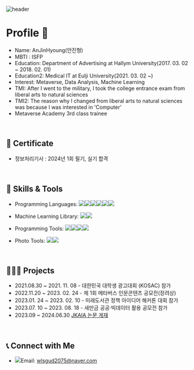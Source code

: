 








![header](https://capsule-render.vercel.app/api?type=rect&color=0:87CEEB,100:FFC0CB&height=200&section=header&text=%20Welcome%20to%20AnjinHyoung%20GitHub%20&fontSize=50&animation=fadeIn&fontColor=ffffff)













# Profile 👋

- Name: AnJinHyoung(안진형)
- MBTI : ISFP
- Education: Department of Advertising at Hallym University(2017. 03. 02 ~ 2018. 02. 01)
- Education2: Medical IT at Eulji University(2021. 03. 02 ~)
- Interest: Metaverse, Data Analysis, Machine Learning
- TMI: After I went to the military, I took the college entrance exam from liberal arts to natural sciences
- TMI2: The reason why I changed from liberal arts to natural sciences was because I was interested in 'Computer'
- Metaverse Academy 3rd class trainee

</br>



## 📖 Certificate 

- 정보처리기사 : 2024년 1회 필기, 실기 합격


</br>


## 🔨 Skills & Tools

- Programming Languages: <img src="https://img.shields.io/badge/python-3776AB?style=plastic&logo=Python&logoColor=white"/><img src="https://img.shields.io/badge/C-A8B9CC?style=plastic&logo=C&logoColor=white"/><img src="https://img.shields.io/badge/C++-00599C?style=plastic&logo=C%2B%2B&logoColor=white"/><img src="https://img.shields.io/badge/Java-007396?style=plastic&logo=Java&logoColor=white"/><img src="https://img.shields.io/badge/C%23-239120?style=plastic&logo=C%20Sharp&logoColor=white"/><img src="https://img.shields.io/badge/Unity-000000?style=plastic&logo=Unity&logoColor=white"/>

- Machine Learning Library: <img src="https://img.shields.io/badge/Scikit%20learn-F7931E?style=plastic&logo=scikit-learn&logoColor=white"/><img src="https://img.shields.io/badge/LightGBM-311E88?style=plastic&logo=LightGBM&logoColor=white"/>
- Programming Tools: <img src="https://img.shields.io/badge/Visual%20Studio-5C2D91?style=plastic&logo=Visual%20Studio&logoColor=white"/><img src="https://img.shields.io/badge/PyCharm-000000?style=plastic&logo=PyCharm&logoColor=white"/><img src="https://img.shields.io/badge/Google%20Colab-F9AB00?style=plastic&logo=Google%20Colab&logoColor=white"/><img src="https://img.shields.io/badge/GitHub-181717?style=plastic&logo=GitHub&logoColor=white"/>
- Photo Tools: <img src="https://img.shields.io/badge/Photoshop-31A8FF?style=plastic&logo=Adobe%20Photoshop&logoColor=white"/><img src="https://img.shields.io/badge/Illustrator-FF9A00?style=plastic&logo=Adobe%20Illustrator&logoColor=white"/>

</br>


## 👩🏻‍💻 **Projects**

- 2021.08.30 ~ 2021. 11. 08 - 대한민국 대학생 광고대회 (KOSAC) 참가
- 2022.11.20 ~ 2023. 02. 24 - 제 1회 메타버스 인문콘텐츠 공모전(장려상)
- 2023.01. 24 ~ 2023. 02. 10 - 미래도서관 정책 아이디어 해커톤 대회 참가
- 2023.07. 10 ~ 2023. 08. 18 - 새만금 공공·빅데이터 활용 공모전 참가
- 2023.09 ~ 2024.06.30 <a href="https://accesson.kr/jkaia/v.2/1/1/43571">JKAIA 논문 게재</a>

           
</br>

## 📞 Connect with Me
- <img src="https://img.shields.io/badge/Naver-03C75A?style=plastic&logo=Naver&logoColor=white"/>Email: wlsgud2075@naver.com

<!--
**kyungheee/kyungheee** is a ✨ _special_ ✨ repository because its `README.md` (this file) appears on your GitHub profile.

Here are some ideas to get you started:

- 🔭 I’m currently working on ...
- 🌱 I’m currently learning ...
- 👯 I’m looking to collaborate on ...
- 🤔 I’m looking for help with ...
- 💬 Ask me about ...
- 📫 How to reach me: ...
- 😄 Pronouns: ...
- ⚡ Fun fact: ...
-->
